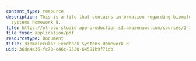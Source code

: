 ```yaml
---
content_type: resource
description: This is a file that contains information regarding biomolecular feedback
  systems homework 8.
file: https://ol-ocw-studio-app-production.s3.amazonaws.com/courses/2-18-biomolecular-feedback-systems-spring-2015/36da4a36fc70c46c952064591b9f71db_MIT2_18S15_Homework_8.pdf
file_type: application/pdf
resourcetype: Document
title: Biomolecular Feedback Systems Homework 8
uid: 36da4a36-fc70-c46c-9520-64591b9f71db
---
```

